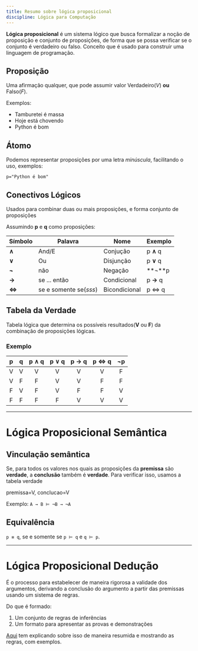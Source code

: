 ```yaml
---
title: Resumo sobre lógica proposicional
discipline: Lógica para Computação 
---
```


**Lógica proposicional** é um sistema lógico que busca formalizar a noção de proposição e conjunto de proposições, de forma que se possa verificar se o conjunto é verdadeiro ou falso. Conceito que é usado para construir uma linguagem de programação.

## Proposição

Uma afirmação qualquer, que pode assumir valor Verdadeiro(*V*) **ou** Falso(*F*).

Exemplos: 
- Tamburetei é massa
- Hoje está chovendo
- Python é bom

## Átomo

Podemos representar proposições por uma letra *minúscula*, facilitando o uso, exemplos:

`p="Python é bom"`

## Conectivos Lógicos

Usados para combinar duas ou mais proposições, e forma conjunto de proposições

Assumindo **p** e **q** como proposições:

**Símbolo** | **Palavra** | **Nome** | **Exemplo** 
--- | --- | --- | --- |
**∧** | And/E | Conjução | p **∧** q
**∨** | Ou | Disjunção | p **∨** q
**¬** | não | Negação | **¬**p 
**→** | se ... então | Condicional | p **→** q
**⇔** | se e somente se(*sss*) | Bicondicional | p ⇔ q

## Tabela da Verdade

Tabela lógica que determina os possíveis resultados(**V** ou **F**) da combinação de proposições lógicas.

### Exemplo

**p** | **q** | **p ∧ q**  | **p ∨ q** | **p → q** | **p ⇔ q** | **¬p** 
:---: | :---:| :---: | :---: | :---: | :---: |  :---: |
V | V | V | V | V | V | F
V | F | F | V | V | F | F
F | V | F | V | F | F | V
F | F | F | F | V | V | V

---

# Lógica Proposicional Semântica

## Vinculação semântica
Se, para todos os valores nos quais as proposições da **premissa** são **verdade**, a **conclusão** também é **verdade**. Para verificar isso, usamos a tabela verdade

premissa=V, conclucao=V

Exemplo:
`A → B ⊨ ¬B → ¬A`

## Equivalência

`p ≡ q`, se e somente se `p ⊨ q` e `q ⊨ p`.

---

# Lógica Proposicional Dedução 

É o processo para estabelecer de maneira rigorosa a validade dos argumentos, derivando a
conclusão do argumento a partir das premissas usando um sistema de regras.


Do que é formado:

1. Um conjunto de regras de inferências
2. Um formato para apresentar as provas e demonstrações

[Aqui](https://galdino.catalao.ufg.br/up/635/o/deducaonatural.pdf) tem explicando sobre isso de maneira resumida e mostrando as regras, com exemplos.

